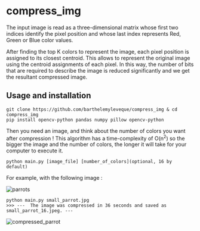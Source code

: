 # compress_img

The input image is read as a three-dimensional matrix whose first two indices identify the pixel position and whose last index represents Red, Green or Blue color values. 

After finding the top K colors to represent the image, each pixel position is assigned to its closest centroid. This allows to represent the original image using the centroid assignments of each pixel. In this way, the number of bits that are required to describe the image is reduced significantly and we get the resultant compressed image.

## Usage and installation

```
git clone https://github.com/barthelemyleveque/compress_img & cd compress_img
pip install opencv-python pandas numpy pillow opencv-python
```

Then you need an image, and think about the number of colors you want after compression ! This algorithm has a time-complexity of O(n<sup>2</sup>) so the bigger the image and the number of colors, the longer it will take for your computer to execute it.

```
python main.py [image_file] [number_of_colors](optional, 16 by default)
```

For example, with the following image : 

![parrots](https://static.greatbigcanvas.com/images/square/national-geographic/blue-headed-parrot-amazon-peru,1168766.jpg?max=128)

```
python main.py small_parrot.jpg
>>> ---  The image was compressed in 36 seconds and saved as small_parrot_16.jpeg. ---
```

![compressed_parrot](https://i.ibb.co/41D0gJ7/small-parrot-16.jpg)
